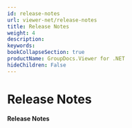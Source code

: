 ```yaml
---
id: release-notes
url: viewer-net/release-notes
title: Release Notes
weight: 4
description: 
keywords: 
bookCollapseSection: true
productName: GroupDocs.Viewer for .NET
hideChildren: False
---
```


# Release Notes


#### Release Notes

 

